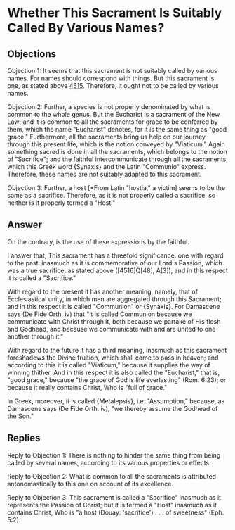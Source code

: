 # Whether This Sacrament Is Suitably Called By Various Names?

## Objections

Objection 1: It seems that this sacrament is not suitably called by various names. For names should correspond with things. But this sacrament is one, as stated above [4515](A[2]). Therefore, it ought not to be called by various names.

Objection 2: Further, a species is not properly denominated by what is common to the whole genus. But the Eucharist is a sacrament of the New Law; and it is common to all the sacraments for grace to be conferred by them, which the name "Eucharist" denotes, for it is the same thing as "good grace." Furthermore, all the sacraments bring us help on our journey through this present life, which is the notion conveyed by "Viaticum." Again something sacred is done in all the sacraments, which belongs to the notion of "Sacrifice"; and the faithful intercommunicate through all the sacraments, which this Greek word {Synaxis} and the Latin "Communio" express. Therefore, these names are not suitably adapted to this sacrament.

Objection 3: Further, a host [*From Latin "hostia," a victim] seems to be the same as a sacrifice. Therefore, as it is not properly called a sacrifice, so neither is it properly termed a "Host."

## Answer

On the contrary, is the use of these expressions by the faithful.

I answer that, This sacrament has a threefold significance. one with regard to the past, inasmuch as it is commemorative of our Lord's Passion, which was a true sacrifice, as stated above ([4516]Q[48], A[3]), and in this respect it is called a "Sacrifice."

With regard to the present it has another meaning, namely, that of Ecclesiastical unity, in which men are aggregated through this Sacrament; and in this respect it is called "Communion" or {Synaxis}. For Damascene says (De Fide Orth. iv) that "it is called Communion because we communicate with Christ through it, both because we partake of His flesh and Godhead, and because we communicate with and are united to one another through it."

With regard to the future it has a third meaning, inasmuch as this sacrament foreshadows the Divine fruition, which shall come to pass in heaven; and according to this it is called "Viaticum," because it supplies the way of winning thither. And in this respect it is also called the "Eucharist," that is, "good grace," because "the grace of God is life everlasting" (Rom. 6:23); or because it really contains Christ, Who is "full of grace."

In Greek, moreover, it is called {Metalepsis}, i.e. "Assumption," because, as Damascene says (De Fide Orth. iv), "we thereby assume the Godhead of the Son."

## Replies

Reply to Objection 1: There is nothing to hinder the same thing from being called by several names, according to its various properties or effects.

Reply to Objection 2: What is common to all the sacraments is attributed antonomastically to this one on account of its excellence.

Reply to Objection 3: This sacrament is called a "Sacrifice" inasmuch as it represents the Passion of Christ; but it is termed a "Host" inasmuch as it contains Christ, Who is "a host (Douay: 'sacrifice') . . . of sweetness" (Eph. 5:2).